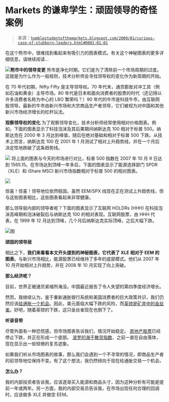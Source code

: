 <!--yml

category: 未分类

date: 2024-05-18 00:59:28

-->

# Markets 的谦卑学生：顽固领导的奇怪案例

> 来源：[`humblestudentofthemarkets.blogspot.com/2009/01/curious-case-of-stubborn-leaders.html#0001-01-01`](https://humblestudentofthemarkets.blogspot.com/2009/01/curious-case-of-stubborn-leaders.html#0001-01-01)

在这个熊市中，很难找到看起来有吸引力的图表模式。有关这个神秘图表的更多详细信息，请继续阅读...

![](https://blogger.googleusercontent.com/img/b/R29vZ2xl/AVvXsEgxbj_8KX0hO-c2bsSyb4AUq0v33lmqnatXLkGfOF93588JgzyVmZjMbO-gkU3HtVtqx_NpWAti2WHMV8KMdxTKPSraYd_iScMEoD3nlN0AA0_SxXWPKqQAAhCr2zNqnSkTi5OgdnmN3F9L/s1600-h/Would+you+buy+this.JPG)**熊市中的领导变更** 熊市是净化时期。它们是为了清除前一个市场周期的过度。这就是为什么作为一般规则，技术分析师会寻找领导权的变化作为新周期的开始。

在 70 年代初期，Nifty Fifty 是主导领导权。70 年代末，通货膨胀对冲工具（例如石油和黄金）主导市场。80 年代是日本和面向消费者的股票的时代（还记得以许多消费者名称为中心的 LBO 繁荣吗？）90 年代的牛市是科技牛市，由互联网股领导。最新的牛市由新兴市场和大宗商品生产者领导，它们被视为对中国和其他新兴市场经济增长的杠杆玩法。

**观察领导权的变化** 为了观察领导变化，技术分析师经常使用相对价格图表。例如，下面的图表显示了科技泡沫及其后果期间纳斯达克 100 相对于标普 500。纳斯达克在 2000 年 3 月达到峰值，随后在绝对基础和相对于标普 500 下跌。从技术上而言，纳斯达克 100 在 2001 年 1 月测试了相对上升趋势线，并在一个月后决定性地跌破了这条趋势线。

![](https://blogger.googleusercontent.com/img/b/R29vZ2xl/AVvXsEhCnpSkGukyEkRqU2yqXhdSKSu_RGEcXJRu89PAW-5rjFFpIivlXtkphhB5Z9buSKdrm4oo4Jq6wLOzUgvuKFjN6a8yjhUpJs09WA0R3a59pFBMQoriwY2WN4K6M8XqPUKLCdUVAM35TbdD/s1600-h/NDX+vs+SPX.JPG) 将上面的图表与今天的市场进行对比，标普 500 指数在 2007 年 10 月 9 日达到 1565.15。在市场达到顶峰一年多后，下面的图表显示了能源选择部门 SPDR（XLE）和 iShare MSCI 新兴市场指数相对于标普 500 的相对图表。

![](https://blogger.googleusercontent.com/img/b/R29vZ2xl/AVvXsEg7ZOJvmxia155SG-Vgg9A0zD1WLqAyAFaIOXqH1zw8FTghLCzgblLjQlQt6R-rmxWm7Q8yVMChkoOQUDU469ob_eKe9B9icSH7VI55jSzeJrXifRE-skyRrazaC7bpsNtGw87kMKUhJp6T/s1600-h/SPX+relative.JPG)

惊喜！惊喜！领导地位依然稳固。虽然 EEM/SPX 线现在正在测试上升趋势线，但与这些图表相比，这些图表看起来非常健康。

那么领导层内部的领导者呢？下面的图表显示了互联网 HOLDRs (HHH) 在科技泡沫高峰期和泡沫破裂后与纳斯达克 100 的相对表现。互联网股票，由 HHH 代表，在 1999 年 12 月达到顶峰，几个月后纳斯达克实际顶峰，之后大幅下跌。

![图](https://blogger.googleusercontent.com/img/b/R29vZ2xl/AVvXsEiJCD2o4uSL8Ewf3z9G0lfzaC6yf1JeoHdlHWZCRmEyQUH1g4br12c96oue0PcvfT2anbZ-4NNHUfNKYKHUQ0n2JPcis8VtGRlrNm7rowHaKUEsFYEv4OG9SCfVQAT_IqDY6A4KQi_0-Wsu/s1600-h/HHH+vs+NDX.JPG)

**顽固的领导层**

相比之下，**我们来看看本文开头提到的神秘图表，它代表了 XLE 相对于 EEM 的图表**。与新兴市场相比，能源股票已经维持了多年的底部模式。他们从 2007 年 10 月开始相对上升趋势，并在 2008 年 10 月实现了向上突破。

**那么经济呢？**

目前，世界正被通货紧缩所淹没。中国最近报告了令人失望的第四季度经济增长。

然而，我继续认为，鉴于重新通胀银行系统和美国消费者的巨大政策共识，我们仍然应该[给通胀一个机会](http://humblestudentofthemarkets.blogspot.com/2008/12/giving-inflation-chance.html)。因此，美元面临大幅下跌的风险，而[英镑是矿井中的金丝雀](http://humblestudentofthemarkets.blogspot.com/2009/01/could-gbp-be-canary-in-mine.html)。好吧，随着英镑的下跌，这只金丝雀现在也倒下了。

**听录音带**

尽管外面有一种恐慌感，但市场图表告诉我们，情况开始稳定。 [房地产股票](http://humblestudentofthemarkets.blogspot.com/2009/01/some-signs-of-spring-for-homebuilders.html)已经停止下跌，并正在形成一个底部。 [波罗的海干散货指数](http://investmenttools.com/futures/bdi_baltic_dry_index.htm)，之前一直在自由落体，现在显示出一些轻微的复苏迹象。

如果我们听从市场图表的故事，那么我们会遇到一个不寻常的情况，即商品生产者的前领导地位保持不变。有了这个想法，我仍然倾向于现在给通胀交易一个机会。

**怎么办？**

我的内部投资者告诉我，应该逐渐买入能源和商品头寸，因为这种分析有可能是提前一年或两年。另一方面，我的内部交易员告诉我，在市场出现任何合理的回调时，应该做多 XLE 并做空 EEM。
